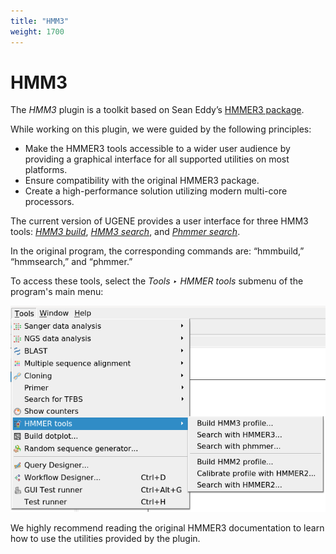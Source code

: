 ```yaml
---
title: "HMM3"
weight: 1700
---
```


# HMM3

The _HMM3_ plugin is a toolkit based on Sean Eddy’s [HMMER3 package](http://hmmer.janelia.org/).

While working on this plugin, we were guided by the following principles:

*   Make the HMMER3 tools accessible to a wider user audience by providing a graphical interface for all supported utilities on most platforms.
*   Ensure compatibility with the original HMMER3 package.
*   Create a high-performance solution utilizing modern multi-core processors.

The current version of UGENE provides a user interface for three HMM3 tools: [_HMM3 build_](building-hmm-model), [_HMM3 search_](searching-sequence-using-hmm-profile), and [_Phmmer search_](searching-sequence-against-sequence-database).

In the original program, the corresponding commands are: “hmmbuild,” “hmmsearch,” and “phmmer.”

To access these tools, select the _Tools ‣ HMMER tools_ submenu of the program's main menu:

![](/images/54363788/56852533.png)

We highly recommend reading the original HMMER3 documentation to learn how to use the utilities provided by the plugin.